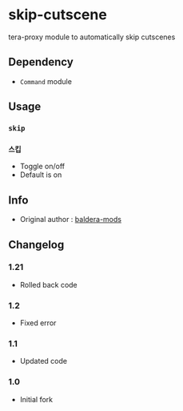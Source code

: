 # skip-cutscene
tera-proxy module to automatically skip cutscenes

## Dependency
- `Command` module

## Usage
### `skip`
### `스킵`
- Toggle on/off
- Default is on

## Info
- Original author : [baldera-mods](https://github.com/baldera-mods)

## Changelog
### 1.21
- Rolled back code
### 1.2
- Fixed error
### 1.1
- Updated code
### 1.0
- Initial fork
